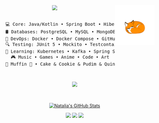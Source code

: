 <div align="center">
<img src="https://github.com/NataliaOO/NataliaOO/blob/main/avavpasi-36.gif" width="25%" align="right" />
<img src="https://readme-typing-svg.demolab.com?font=Inconsolata&weight=500&size=50&duration=4000&pause=300&color=A7A459&center=true&vCenter=true&multiline=true&repeat=false&random=false&width=1300&height=140&lines=System.out.println(%22Hello+World%22);I'm+Natalia%2C+a+Backend+Developer+%7C+Spring+%26+Cloud+%E2%9C%A9" width="70%" />
<br><br>
<pre>
    💻 Core: Java/Kotlin • Spring Boot • Hibernate
    🛢️ Databases: PostgreSQL • MySQL • MongoDB
    🐋 DevOps: Docker • Docker Compose • GitHub Actions
    🔍 Testing: JUnit 5 • Mockito • Testcontainers
    📖 Learning: Kubernetes • Kafka • Spring Security
    🎮 Music • Games • Anime • Code • Art
    🐾 Muffin 🐰 • Cake & Cookie & Pudim & Quindim 🐤🐥
</pre>
<br><br>
<img src="https://raw.githubusercontent.com/innng/innng/master/assets/kyubey.gif" height="40" />
<br><br><br>

[![Natalia's GitHub Stats](https://github-readme-stats.vercel.app/api?username=NataliaOO&show_icons=true&theme=vue&hide=issues)](https://github.com/NataliaOO)
    
[![](https://img.shields.io/badge/GitHub-181717?logo=github)](https://github.com/NataliaOO)
[![](https://img.shields.io/badge/LeetCode-FFA116?logo=leetcode)](https://leetcode.com/your-profile)
[![](https://img.shields.io/badge/Telegram-26A5E4?logo=telegram)](https://t.me/@otuzovanatalia)
</div>
